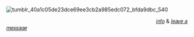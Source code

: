⠀⠀⠀⠀⠀⠀⠀⠀⠀⠀⠀⠀⠀⠀⠀⠀⠀⠀⠀⠀![tumblr_40a1c05de23dce69ee3cb2a985edc072_bfda9dbc_540](https://github.com/user-attachments/assets/07a41983-88bd-41c9-9e15-9c111ceed1ae)

⠀⠀⠀⠀⠀⠀⠀⠀⠀⠀⠀⠀⠀⠀⠀⠀⠀⠀⠀⠀⠀⠀⠀⠀⠀⠀⠀⠀⠀⠀⠀⠀⠀⠀⠀⠀⠀⠀⠀[𝑖𝑛𝑓𝑜](https://rentry.co/godfistsuicide) & [𝑙𝑒𝑎𝑣𝑒 𝑎 𝑚𝑒𝑠𝑠𝑎𝑔𝑒](https://godfistsuicide.straw.page/)
